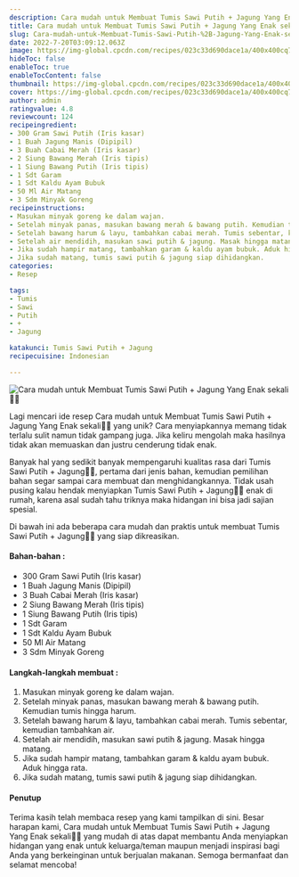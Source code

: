 ```yaml
---
description: Cara mudah untuk Membuat Tumis Sawi Putih + Jagung Yang Enak sekali"
title: Cara mudah untuk Membuat Tumis Sawi Putih + Jagung Yang Enak sekali
slug: Cara-mudah-untuk-Membuat-Tumis-Sawi-Putih-%2B-Jagung-Yang-Enak-sekali
date: 2022-7-20T03:09:12.063Z
image: https://img-global.cpcdn.com/recipes/023c33d690dace1a/400x400cq70/photo.jpg
hideToc: false
enableToc: true
enableTocContent: false
thumbnail: https://img-global.cpcdn.com/recipes/023c33d690dace1a/400x400cq70/photo.jpg
cover: https://img-global.cpcdn.com/recipes/023c33d690dace1a/400x400cq70/photo.jpg
author: admin
ratingvalue: 4.8
reviewcount: 124
recipeingredient:
- 300 Gram Sawi Putih (Iris kasar)
- 1 Buah Jagung Manis (Dipipil)
- 3 Buah Cabai Merah (Iris kasar)
- 2 Siung Bawang Merah (Iris tipis)
- 1 Siung Bawang Putih (Iris tipis)
- 1 Sdt Garam
- 1 Sdt Kaldu Ayam Bubuk
- 50 Ml Air Matang
- 3 Sdm Minyak Goreng
recipeinstructions:
- Masukan minyak goreng ke dalam wajan.
- Setelah minyak panas, masukan bawang merah & bawang putih. Kemudian tumis hingga harum.
- Setelah bawang harum & layu, tambahkan cabai merah. Tumis sebentar, kemudian tambahkan air.
- Setelah air mendidih, masukan sawi putih & jagung. Masak hingga matang.
- Jika sudah hampir matang, tambahkan garam & kaldu ayam bubuk. Aduk hingga rata.
- Jika sudah matang, tumis sawi putih & jagung siap dihidangkan.
categories:
- Resep

tags:
- Tumis
- Sawi
- Putih
- +
- Jagung

katakunci: Tumis Sawi Putih + Jagung
recipecuisine: Indonesian

---
```


![Cara mudah untuk Membuat Tumis Sawi Putih + Jagung Yang Enak sekali👩‍🍳](https://img-global.cpcdn.com/recipes/023c33d690dace1a/400x400cq70/photo.jpg)

Lagi mencari ide resep Cara mudah untuk Membuat Tumis Sawi Putih + Jagung Yang Enak sekali👩‍🍳 yang unik? Cara menyiapkannya memang tidak terlalu sulit namun tidak gampang juga. Jika keliru mengolah maka hasilnya tidak akan memuaskan dan justru cenderung tidak enak.

Banyak hal yang sedikit banyak mempengaruhi kualitas rasa dari Tumis Sawi Putih + Jagung👩‍🍳, pertama dari jenis bahan, kemudian pemilihan bahan segar sampai cara membuat dan menghidangkannya. Tidak usah pusing kalau hendak menyiapkan Tumis Sawi Putih + Jagung👩‍🍳 enak di rumah, karena asal sudah tahu triknya maka hidangan ini bisa jadi sajian spesial.

Di bawah ini ada beberapa cara mudah dan praktis untuk membuat Tumis Sawi Putih + Jagung👩‍🍳 yang siap dikreasikan.

<!--inarticleads1-->

#### Bahan-bahan :

- 300 Gram Sawi Putih (Iris kasar)
- 1 Buah Jagung Manis (Dipipil)
- 3 Buah Cabai Merah (Iris kasar)
- 2 Siung Bawang Merah (Iris tipis)
- 1 Siung Bawang Putih (Iris tipis)
- 1 Sdt Garam
- 1 Sdt Kaldu Ayam Bubuk
- 50 Ml Air Matang
- 3 Sdm Minyak Goreng

<!--inarticleads2-->

#### Langkah-langkah membuat :

1. Masukan minyak goreng ke dalam wajan.
1. Setelah minyak panas, masukan bawang merah & bawang putih. Kemudian tumis hingga harum.
1. Setelah bawang harum & layu, tambahkan cabai merah. Tumis sebentar, kemudian tambahkan air.
1. Setelah air mendidih, masukan sawi putih & jagung. Masak hingga matang.
1. Jika sudah hampir matang, tambahkan garam & kaldu ayam bubuk. Aduk hingga rata.
1. Jika sudah matang, tumis sawi putih & jagung siap dihidangkan.

#### Penutup

Terima kasih telah membaca resep yang kami tampilkan di sini. Besar harapan kami, Cara mudah untuk Membuat Tumis Sawi Putih + Jagung Yang Enak sekali👩‍🍳 yang mudah di atas dapat membantu Anda menyiapkan hidangan yang enak untuk keluarga/teman maupun menjadi inspirasi bagi Anda yang berkeinginan untuk berjualan makanan. Semoga bermanfaat dan selamat mencoba!